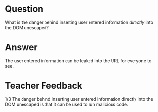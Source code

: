 # Question

What is the danger behind inserting user entered information *directly* into the DOM unescaped?

# Answer
The user entered information can be leaked into the URL for everyone to see.

# Teacher Feedback
1/3
The danger behind inserting user entered information directly into the DOM unescaped is that it can be used to run malicious code.